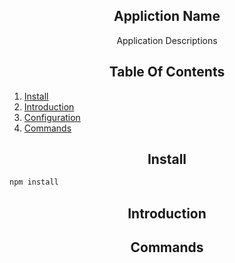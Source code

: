 <h2 align="center">Appliction Name</h2>
 
<div align="center">Application Descriptions</div>
 
<h2 align="center">Table Of Contents</h2>
 
1. [Install](#Install)
2. [Introduction](#Introduction)
3. [Configuration](#Configuration)
4. [Commands](#Commands)
 
<h2 align="center">Install</h2>
 
```bash
npm install 
```
<h2 align="center">Introduction</h2>
 
<h2 align="center">Commands</h2>
 